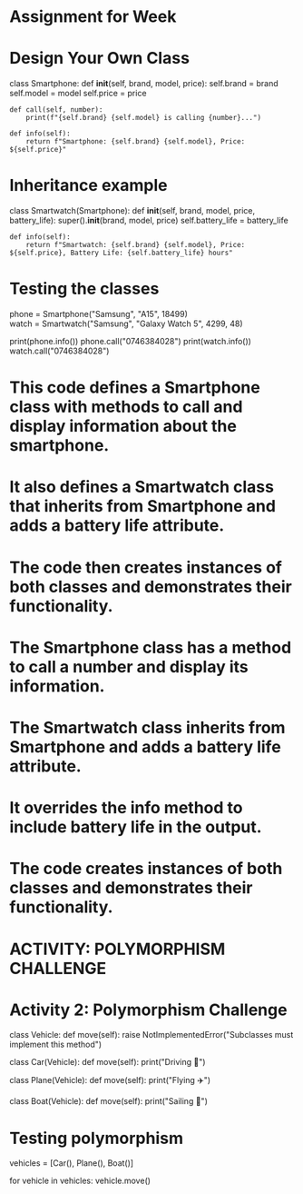 # Assignment for Week 
# Design Your Own Class
class Smartphone:
    def __init__(self, brand, model, price):
        self.brand = brand
        self.model = model
        self.price = price

    def call(self, number):
        print(f"{self.brand} {self.model} is calling {number}...")

    def info(self):
        return f"Smartphone: {self.brand} {self.model}, Price: ${self.price}"

# Inheritance example
class Smartwatch(Smartphone):
    def __init__(self, brand, model, price, battery_life):
        super().__init__(brand, model, price)
        self.battery_life = battery_life

    def info(self):
        return f"Smartwatch: {self.brand} {self.model}, Price: ${self.price}, Battery Life: {self.battery_life} hours"

# Testing the classes
phone = Smartphone("Samsung", "A15", 18499)  
watch = Smartwatch("Samsung", "Galaxy Watch 5", 4299, 48)

print(phone.info())
phone.call("0746384028")
print(watch.info())
watch.call("0746384028")
# This code defines a Smartphone class with methods to call and display information about the smartphone.
# It also defines a Smartwatch class that inherits from Smartphone and adds a battery life attribute.
# The code then creates instances of both classes and demonstrates their functionality.
# The Smartphone class has a method to call a number and display its information.
# The Smartwatch class inherits from Smartphone and adds a battery life attribute.
# It overrides the info method to include battery life in the output.
# The code creates instances of both classes and demonstrates their functionality.


# ACTIVITY: POLYMORPHISM CHALLENGE
# Activity 2: Polymorphism Challenge
class Vehicle:
    def move(self):
        raise NotImplementedError("Subclasses must implement this method")

class Car(Vehicle):
    def move(self):
        print("Driving 🚗")

class Plane(Vehicle):
    def move(self):
        print("Flying ✈️")

class Boat(Vehicle):
    def move(self):
        print("Sailing 🚤")

# Testing polymorphism
vehicles = [Car(), Plane(), Boat()]

for vehicle in vehicles:
    vehicle.move()

